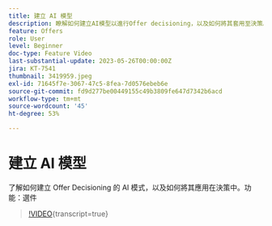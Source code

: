 ```yaml
---
title: 建立 AI 模型
description: 瞭解如何建立AI模型以進行Offer decisioning，以及如何將其套用至決策。
feature: Offers
role: User
level: Beginner
doc-type: Feature Video
last-substantial-update: 2023-05-26T00:00:00Z
jira: KT-7541
thumbnail: 3419959.jpeg
exl-id: 71645f7e-3067-47c5-8fea-7d0576ebeb6e
source-git-commit: fd9d277be00449155c49b3809fe647d7342b6acd
workflow-type: tm+mt
source-wordcount: '45'
ht-degree: 53%

---
```


# 建立 AI 模型

了解如何建立 Offer Decisioning 的 AI 模式，以及如何將其應用在決策中。功能：選件

>[!VIDEO](https://video.tv.adobe.com/v/3419959/?learn=on){transcript=true}
